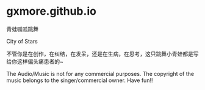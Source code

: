 # gxmore.github.io
青蛙呱呱跳舞

City of Stars

不管你是在创作，在纠结，在发呆，还是在生病，在思考，这只跳舞小青蛙都是写给你这样偏头痛患者的~ 

The Audio/Music is not for any commercial purposes. The copyright of the music belongs to the singer/commercial owner. Have fun!!
